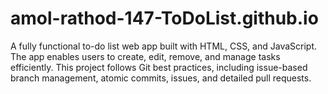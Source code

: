 # amol-rathod-147-ToDoList.github.io
 A fully functional to-do list web app built with HTML, CSS, and JavaScript. The app enables users to create, edit, remove, and manage tasks efficiently. This project follows Git best practices, including issue-based branch management, atomic commits, issues, and detailed pull requests.
